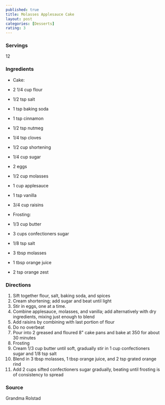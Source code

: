 ```yaml
---
published: true
title: Molasses Applesauce Cake
layout: post
categories: [Desserts]
rating: 3
---
```

### Servings
12

### Ingredients
- Cake:
- 2 1/4 cup flour
- 1/2 tsp salt
- 1 tsp baking soda
- 1 tsp cinnamon
- 1/2 tsp nutmeg
- 1/4 tsp cloves
- 1/2 cup shortening
- 1/4 cup sugar
- 2 eggs
- 1/2 cup molasses
- 1 cup applesauce
- 1 tsp vanilla
- 3/4 cup raisins

- Frosting:
- 1/3 cup butter
- 3 cups confectioners sugar
- 1/8 tsp salt
- 3 tbsp molasses
- 1 tbsp orange juice
- 2 tsp orange zest

### Directions
1. Sift together flour, salt, baking soda, and spices
2. Cream shortening; add sugar and beat until light
3. Stir in eggs, one at a time.
4. Combine applesauce, molasses, and vanilla; add alternatively with dry ingredients, mixing just enough to blend
5. Add raisins by combining with last portion of flour
6. Do no overbeat
7. Pour into 2 greased and floured 8" cake pans and bake at 350 for about 30 minutes
8. Frosting
9. Cream 1/3 cup butter until soft, gradually stir in 1 cup confectioners sugar and 1/8 tsp salt
10. Blend in 3 tbsp molasses, 1 tbsp orange juice, and 2 tsp grated orange rind
11. Add 2 cups sifted confectioners sugar gradually, beating until frosting is of consistency to spread

### Source
Grandma Rolstad
